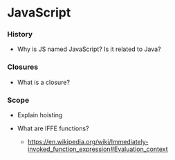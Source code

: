 # JavaScript


### History
* Why is JS named JavaScript? Is it related to Java?

### Closures
* What is a closure?


### Scope
* Explain hoisting

* What are IFFE functions?
  * https://en.wikipedia.org/wiki/Immediately-invoked_function_expression#Evaluation_context